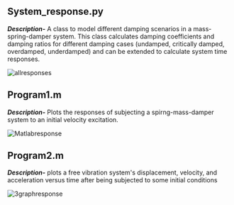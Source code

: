 ## System_response.py
***Description-*** A class to model different damping scenarios in a mass-spring-damper system. This class calculates damping coefficients and damping ratios for different damping cases (undamped, critically damped, overdamped, underdamped) and
can be extended to calculate system time responses.

![allresponses](https://github.com/user-attachments/assets/0501b244-390d-4187-8a41-18c9fcf4092d)


## Program1.m
***Description-*** Plots the responses of subjecting a spirng-mass-damper system to an initial velocity excitation.

![Matlabresponse](https://github.com/user-attachments/assets/6b92d5fb-2e67-4b16-8e87-c176e3fdb89a)

## Program2.m
***Description-*** plots a free vibration system's displacement, velocity, and acceleration versus time after being subjected to some initial conditions

![3graphresponse](https://github.com/user-attachments/assets/0533ce37-3a32-4c77-a0e3-28fe77c11549)
